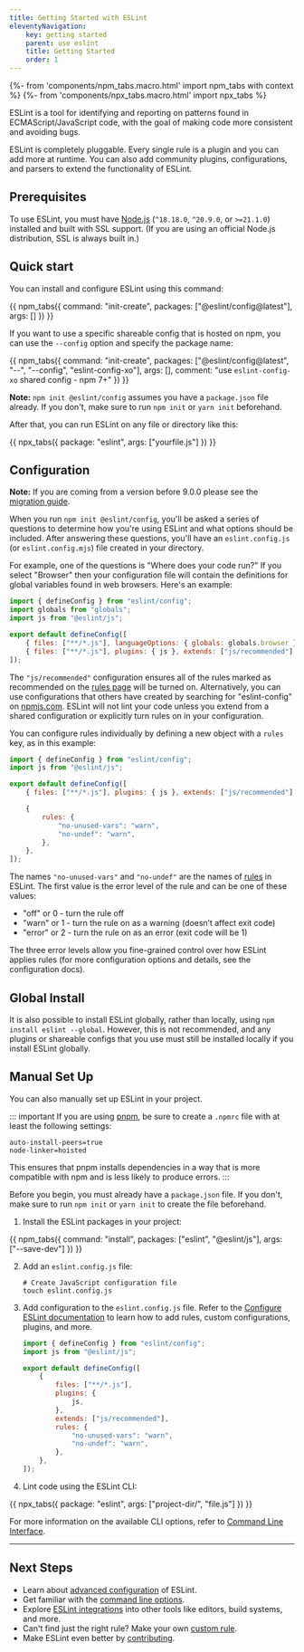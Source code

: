 ```yaml
---
title: Getting Started with ESLint
eleventyNavigation:
    key: getting started
    parent: use eslint
    title: Getting Started
    order: 1
---
```


{%- from 'components/npm_tabs.macro.html' import npm_tabs with context %}
{%- from 'components/npx_tabs.macro.html' import npx_tabs %}

ESLint is a tool for identifying and reporting on patterns found in ECMAScript/JavaScript code, with the goal of making code more consistent and avoiding bugs.

ESLint is completely pluggable. Every single rule is a plugin and you can add more at runtime. You can also add community plugins, configurations, and parsers to extend the functionality of ESLint.

## Prerequisites

To use ESLint, you must have [Node.js](https://nodejs.org/en/) (`^18.18.0`, `^20.9.0`, or `>=21.1.0`) installed and built with SSL support. (If you are using an official Node.js distribution, SSL is always built in.)

## Quick start

You can install and configure ESLint using this command:

{{ npm_tabs({
    command: "init-create",
    packages: ["@eslint/config@latest"],
    args: []
}) }}

If you want to use a specific shareable config that is hosted on npm, you can use the `--config` option and specify the package name:

{{ npm_tabs({
    command: "init-create",
    packages: ["@eslint/config@latest", "--", "--config", "eslint-config-xo"],
    args: [],
    comment: "use `eslint-config-xo` shared config - npm 7+"
}) }}

**Note:** `npm init @eslint/config` assumes you have a `package.json` file already. If you don't, make sure to run `npm init` or `yarn init` beforehand.

After that, you can run ESLint on any file or directory like this:

{{ npx_tabs({
    package: "eslint",
    args: ["yourfile.js"]
}) }}

## Configuration

**Note:** If you are coming from a version before 9.0.0 please see the [migration guide](configure/migration-guide).

When you run `npm init @eslint/config`, you'll be asked a series of questions to determine how you're using ESLint and what options should be included. After answering these questions, you'll have an `eslint.config.js` (or `eslint.config.mjs`) file created in your directory.

For example, one of the questions is "Where does your code run?" If you select "Browser" then your configuration file will contain the definitions for global variables found in web browsers. Here's an example:

```js
import { defineConfig } from "eslint/config";
import globals from "globals";
import js from "@eslint/js";

export default defineConfig([
	{ files: ["**/*.js"], languageOptions: { globals: globals.browser } },
	{ files: ["**/*.js"], plugins: { js }, extends: ["js/recommended"] },
]);
```

The `"js/recommended"` configuration ensures all of the rules marked as recommended on the [rules page](../rules) will be turned on. Alternatively, you can use configurations that others have created by searching for "eslint-config" on [npmjs.com](https://www.npmjs.com/search?q=eslint-config). ESLint will not lint your code unless you extend from a shared configuration or explicitly turn rules on in your configuration.

You can configure rules individually by defining a new object with a `rules` key, as in this example:

```js
import { defineConfig } from "eslint/config";
import js from "@eslint/js";

export default defineConfig([
	{ files: ["**/*.js"], plugins: { js }, extends: ["js/recommended"] },

	{
		rules: {
			"no-unused-vars": "warn",
			"no-undef": "warn",
		},
	},
]);
```

The names `"no-unused-vars"` and `"no-undef"` are the names of [rules](../rules) in ESLint. The first value is the error level of the rule and can be one of these values:

-   "off" or 0 - turn the rule off
-   "warn" or 1 - turn the rule on as a warning (doesn’t affect exit code)
-   "error" or 2 - turn the rule on as an error (exit code will be 1)

The three error levels allow you fine-grained control over how ESLint applies rules (for more configuration options and details, see the configuration docs).

## Global Install

It is also possible to install ESLint globally, rather than locally, using `npm install eslint --global`. However, this is not recommended, and any plugins or shareable configs that you use must still be installed locally if you install ESLint globally.

## Manual Set Up

You can also manually set up ESLint in your project.

::: important
If you are using [pnpm](https://pnpm.io), be sure to create a `.npmrc` file with at least the following settings:

```text
auto-install-peers=true
node-linker=hoisted
```

This ensures that pnpm installs dependencies in a way that is more compatible with npm and is less likely to produce errors.
:::

Before you begin, you must already have a `package.json` file. If you don't, make sure to run `npm init` or `yarn init` to create the file beforehand.

1. Install the ESLint packages in your project:

{{ npm_tabs({
    command: "install",
    packages: ["eslint", "@eslint/js"],
    args: ["--save-dev"]
}) }}

2. Add an `eslint.config.js` file:

    ```shell
    # Create JavaScript configuration file
    touch eslint.config.js
    ```

3. Add configuration to the `eslint.config.js` file. Refer to the [Configure ESLint documentation](configure/) to learn how to add rules, custom configurations, plugins, and more.

    ```js
    import { defineConfig } from "eslint/config";
    import js from "@eslint/js";

    export default defineConfig([
    	{
    		files: ["**/*.js"],
    		plugins: {
    			js,
    		},
    		extends: ["js/recommended"],
    		rules: {
    			"no-unused-vars": "warn",
    			"no-undef": "warn",
    		},
    	},
    ]);
    ```

4. Lint code using the ESLint CLI:

{{ npx_tabs({
    package: "eslint",
    args: ["project-dir/", "file.js"]
}) }}

For more information on the available CLI options, refer to [Command Line Interface](./command-line-interface).

---

## Next Steps

-   Learn about [advanced configuration](configure/) of ESLint.
-   Get familiar with the [command line options](command-line-interface).
-   Explore [ESLint integrations](integrations) into other tools like editors, build systems, and more.
-   Can't find just the right rule? Make your own [custom rule](../extend/custom-rules).
-   Make ESLint even better by [contributing](../contribute/).

